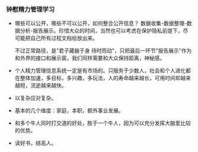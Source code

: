 ### 钟慰精力管理学习



- 哪些可以公开，哪些不可以公开，如何整合公开信息？ 数据收集-数据整理-数据分析-报告展示。珍惜大众的时间，当然也可以考虑在保护隐私前提下，尽可能把自己所有过程文档给放出来。

  不过正常路径，是"君子藏器于身 待时而动"，只把最后一环节"报告展示"作为和外界的接口和展示窗，我们同样需要和大众保持距离，神秘感。

- 个人精力管理信息系统一定是有市场的。只服务于少数人，社会和个人进化都在整体加速，多目标，多兴趣，多玩法，人的寿命越来越长，可用时间却越来越短，流逝越来越快。

- 以复杂应对复杂。

- 基本的几个维度：家庭，本职，额外事业发展。

- 和多个牛人同时打交道的好处，胜于一个牛人，因为可以充分发挥大脑爱比较的优势。

- 读好书，结高人。

